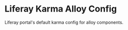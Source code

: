 Liferay Karma Alloy Config
==========================

Liferay portal's default karma config for alloy components.